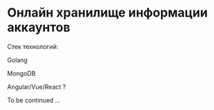 # Онлайн хранилище информации аккаунтов

Стек технологий:
  
Golang

MongoDB

Angular/Vue/React ?
  
To be continued ...

